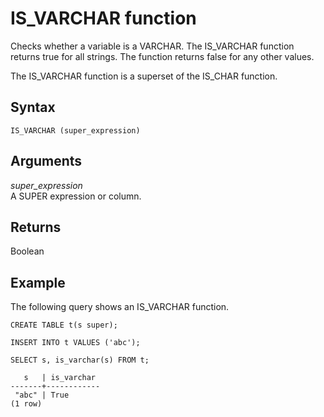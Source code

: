 # IS\_VARCHAR function<a name="r_is_varchar"></a>

Checks whether a variable is a VARCHAR\. The IS\_VARCHAR function returns true for all strings\. The function returns false for any other values\.

The IS\_VARCHAR function is a superset of the IS\_CHAR function\.

## Syntax<a name="r_is_varchar-synopsis"></a>

```
IS_VARCHAR (super_expression)
```

## Arguments<a name="r_is_varchar-arguments"></a>

*super\_expression*  
A SUPER expression or column\.

## Returns<a name="r_is_varchar-returns"></a>

Boolean

## Example<a name="r_is_varchar_example"></a>

The following query shows an IS\_VARCHAR function\.

```
CREATE TABLE t(s super);

INSERT INTO t VALUES ('abc');

SELECT s, is_varchar(s) FROM t;

   s   | is_varchar
-------+------------
 "abc" | True
(1 row)
```